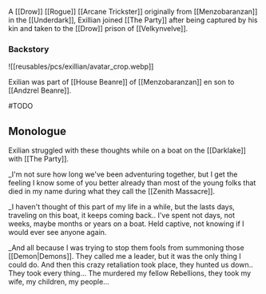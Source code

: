 A [[Drow]] [[Rogue]] [[Arcane Trickster]] originally from [[Menzobaranzan]] in the [[Underdark]], Exillian joined [[The Party]] after being captured by his kin and taken to the [[Drow]] prison of [[Velkynvelve]].

### Backstory
![[reusables/pcs/exillian/avatar_crop.webp]]

Exilian was part of [[House Beanre]] of [[Menzobaranzan]] en son to [[Andzrel Beanre]].

#TODO

## Monologue
Exilian struggled with these thoughts while on a boat on the [[Darklake]] with [[The Party]].

_I'm not sure how long we've been adventuring together, but I get the feeling I know some of you better already than most of the young folks that died in my name during what they call the [[Zenith Massacre]].

_I haven't thought of this part of my life in a while, but the lasts days, traveling on this boat, it keeps coming back.. I've spent not days, not weeks, maybe months or years on a boat. Held captive, not knowing if I would ever see anyone again.

_And all because I was trying to stop them fools from summoning those [[Demon|Demons]]. They called me a leader, but it was the only thing I could do. And then this crazy retaliation took place, they hunted us down.. They took every thing... The murdered my fellow Rebellions, they took my wife, my children, my people...  